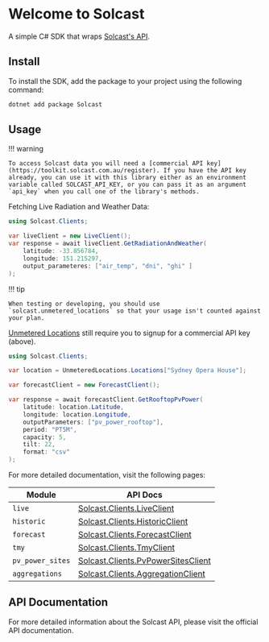 # Welcome to Solcast

A simple C# SDK that wraps [Solcast's API](https://docs.solcast.com.au/).

## Install

To install the SDK, add the package to your project using the following command:

```bash
dotnet add package Solcast
```

## Usage
!!! warning 

    To access Solcast data you will need a [commercial API key](https://toolkit.solcast.com.au/register). If you have the API key already, you can use it with this library either as an environment variable called SOLCAST_API_KEY, or you can pass it as an argument `api_key` when you call one of the library's methods. 

Fetching Live Radiation and Weather Data:
```csharp
using Solcast.Clients;

var liveClient = new LiveClient();
var response = await liveClient.GetRadiationAndWeather(
    latitude: -33.856784,
    longitude: 151.215297,
    output_parameteres: ["air_temp", "dni", "ghi" ]
);
```

!!! tip

    When testing or developing, you should use `solcast.unmetered_locations` so that your usage isn't counted against your plan.

[Unmetered Locations](https://docs.solcast.com.au/#unmetered-locations) still require you to signup for a commercial API key (above).
```csharp
using Solcast.Clients;

var location = UnmeteredLocations.Locations["Sydney Opera House"];

var forecastClient = new ForecastClient();

var response = await forecastClient.GetRooftopPvPower(
    latitude: location.Latitude,
    longitude: location.Longitude,
    outputParameters: ["pv_power_rooftop"],
    period: "PT5M",
    capacity: 5,
    tilt: 22,
    format: "csv"
);
```


For more detailed documentation, visit the following pages:

| Module           | API Docs                                 |
|------------------|------------------------------------------|
| `live`           | [Solcast.Clients.LiveClient](live.md) |
| `historic`       | [Solcast.Clients.HistoricClient](historic.md) |
| `forecast`       | [Solcast.Clients.ForecastClient](forecast.md) |
| `tmy`            | [Solcast.Clients.TmyClient](tmy.md) |
| `pv_power_sites` | [Solcast.Clients.PvPowerSitesClient](pv_power_sites.md) |
| `aggregations`   | [Solcast.Clients.AggregationClient](aggregations.md) |


## API Documentation
For more detailed information about the Solcast API, please visit the official API documentation.

